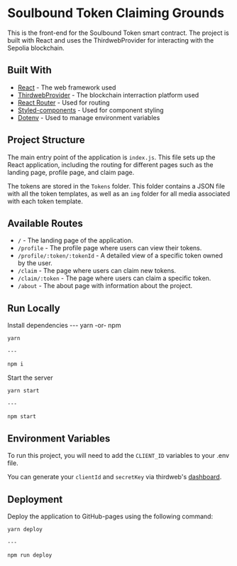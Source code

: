 # Soulbound Token Claiming Grounds

This is the front-end for the Soulbound Token smart contract. The project is built with React and uses the ThirdwebProvider for interacting with the Sepolia blockchain.

## Built With

- [React](https://reactjs.org/) - The web framework used
- [ThirdwebProvider](https://docs.thirdweb.com/) - The blockchain interraction platform used
- [React Router](https://reactrouter.com/) - Used for routing
- [Styled-components](https://styled-components.com/) - Used for component styling
- [Dotenv](https://www.npmjs.com/package/dotenv) - Used to manage environment variables

## Project Structure

The main entry point of the application is `index.js`. This file sets up the React application, including the routing for different pages such as the landing page, profile page, and claim page.

The tokens are stored in the `Tokens` folder. This folder contains a JSON file with all the token templates, as well as an `img` folder for all media associated with each token template.

## Available Routes

- `/` - The landing page of the application.
- `/profile` - The profile page where users can view their tokens.
- `/profile/:token/:tokenId` - A detailed view of a specific token owned by the user.
- `/claim` - The page where users can claim new tokens.
- `/claim/:token` - The page where users can claim a specific token.
- `/about` - The about page with information about the project.

## Run Locally

Install dependencies --- yarn -or- npm

```bash
yarn

---

npm i
```

Start the server

```bash
yarn start

---

npm start
```

## Environment Variables

To run this project, you will need to add the `CLIENT_ID` variables to your .env file.

You can generate your `clientId` and `secretKey` via thirdweb's [dashboard](https://thirdweb.com/create-api-key).

## Deployment

Deploy the application to GitHub-pages using the following command:

```bash
yarn deploy

---

npm run deploy
```
